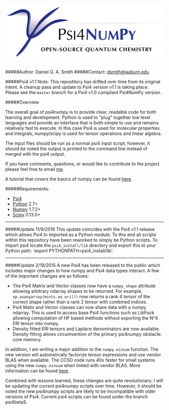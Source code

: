 ![psi4numpy](media/psi4banner_numpy.png)
=============

#####Author: Daniel G. A. Smith
#####Contact: dsmith@auburn.edu

#####Psi4 v1.1
Note: This repostitory has drifted over time from its original intent. A cleanup pass and update to Psi4 version v1.1 is taking place. Please see the `master` branch for a Psi4 v1.0 compliant Psi4NumPy version. 

#####Overview

The overall goal of psi4numpy is to provide clear, readable code for both learning
and development. Python is used to "plug" together low level languages and
provide an interface that is both simple to use and remains relatively fast
to execute. In this case Psi4 is used for molecular properties and integrals,
numpy/scipy is used for tensor operations and linear algebra.

The input files should be run as a normal psi4 input script; however,
it should be noted the output is printed to the command line instead of merged
with the psi4 output.

If you have comments, questions, or would like to contribute to the project please
feel free to email [me](mailto:dsmith@auburn.edu).

A tutorial that covers the basics of numpy can be found [here](http://wiki.scipy.org/Tentative_NumPy_Tutorial).

#####Requirements:
- [Psi4](https://github.com/psi4/psi4public)
- [Python](python.org) 2.7+
 - [Numpy](scipy.org) 1.7.2+
 - [Scipy](numpy.scipy.org) 0.13.0+


---
#####Update 11/9/2016
This update coincides with the Psi4 v1.1 release which allows Psi4 to imported
as a Python module.  To this end all scripts within this repository have been
reworked to simply be Python scripts.  To import psi4 locate the
`psi4_install/lib` directory and export this to your Python path: `export
PYTHONPATH=psi4_install/lib'.

---

#####Update 2/19/2015
A new Psi4 has been released to the public which includes major changes to how
numpy and Psi4 data types interact.  A few of the important changes are as
follows:
- The Psi4 Matrix and Vector classes now have a `numpy_shape` attribute
  allowing arbitrary ndarray shapes to be returned. For example,
  `np.asanyarray(mints.ao_eri())` now returns a rank 4 tensor of the correct
  shape rather than a rank 2 tensor with combined indices.
- Psi4 Matix and Vector classes can now share data with a numpy ndarray. This
  is used to access base Psi4 functions such as LibFock allowing computation of
  HF based methods without exporting the N^4 ERI tensor into numpy.
- Density fitted ERI tensors and Laplace denominators are now available.
  Density fitting allows circumvention of the primary psi4numpy obstacle:
  core memory.

In addition, I am writing a major addition to the `numpy.einsum` function. The
new version will automatically factorize tensor expressions and use vendor BLAS
when available. The CCSD code runs 40x faster for small systems using the new
`numpy.einsum` when linked with vendor BLAS. More information can be found
[here](https://github.com/dgasmith/opt_einsum).

Combined with lessons learned, these changes are quite revolutionary. I will be
updating the current psi4numpy scripts over time. However, it should be noted
the new psi4numpy scripts are likely to be incompatible with older versions of
Psi4. Current psi4 scripts can be found under the branch psi4beta5.
